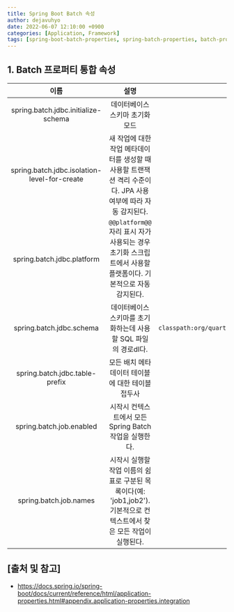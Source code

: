 ```yaml
---
title: Spring Boot Batch 속성
author: dejavuhyo
date: 2022-06-07 12:10:00 +0900
categories: [Application, Framework]
tags: [spring-boot-batch-properties, spring-batch-properties, batch-properties]
---
```


## 1. Batch 프로퍼티 통합 속성

| 이름 | 설명 | 기본값 |
|:-----:|:-----:|:-----:|
| spring.batch.jdbc.initialize-schema | 데이터베이스 스키마 초기화 모드 | embedded |
| spring.batch.jdbc.isolation-level-for-create | 새 작업에 대한 작업 메타데이터를 생성할 때 사용할 트랜잭션 격리 수준이다. JPA 사용 여부에 따라 자동 감지된다. |  |
| spring.batch.jdbc.platform | `@@platform@@` 자리 표시 자가 사용되는 경우 초기화 스크립트에서 사용할 플랫폼이다. 기본적으로 자동 감지된다. |  |
| spring.batch.jdbc.schema | 데이터베이스 스키마를 초기화하는데 사용할 SQL 파일의 경로dl다. | `classpath:org/quartz/impl/jdbcjobstore/tables_@@platform@@.sql` |
| spring.batch.jdbc.table-prefix | 모든 배치 메타데이터 테이블에 대한 테이블 접두사 |  |
| spring.batch.job.enabled | 시작시 컨텍스트에서 모든 Spring Batch 작업을 실행한다. | true |
| spring.batch.job.names | 시작시 실행할 작업 이름의 쉼표로 구분된 목록이다(예: 'job1,job2'). 기본적으로 컨텍스트에서 찾은 모든 작업이 실행된다. |  |

## [출처 및 참고]
* <https://docs.spring.io/spring-boot/docs/current/reference/html/application-properties.html#appendix.application-properties.integration>
